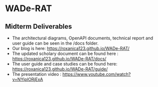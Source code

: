 # WADe-RAT

## Midterm Deliverables
- The architectural diagrams, OpenAPI documents, technical report and user guide can be seen in the /docs folder. 
- Our blog is here: https://roxanica123.github.io/WADe-RAT/ 
- The updated scholary document can be found here : https://roxanica123.github.io/WADe-RAT/docs/
- The user guide and case studies can be found here: https://roxanica123.github.io/WADe-RAT/guide/
- The presentation video : https://www.youtube.com/watch?v=NYiplORjExA
